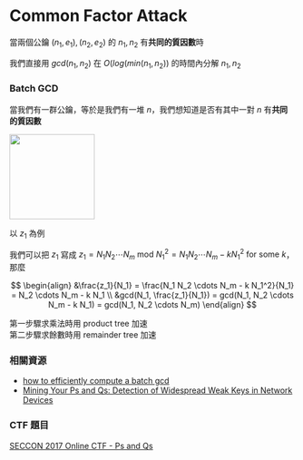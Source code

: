 # Common Factor Attack

當兩個公鑰 $(n_1, e_1), (n_2, e_2)$ 的 $n_1, n_2$ 有**共同的質因數**時

我們直接用 $gcd(n_1, n_2)$ 在 $O(log(min(n_1, n_2))$ 的時間內分解 $n_1, n_2$

### Batch GCD

當我們有一群公鑰，等於是我們有一堆 $n$，我們想知道是否有其中一對 $n$ 有**共同的質因數**

<img style="height: 150px;" src="https://i.imgur.com/L95clhv.png">

以 $z_1$ 為例

我們可以把 $z_1$ 寫成 $z_1 = N_1 N_2 \cdots N_m \text{ mod } N_1^2 = N_1 N_2 \cdots N_m - k N_1^2 \text{ for some } k$，那麼

$$
\begin{align}
&\frac{z_1}{N_1} = \frac{N_1 N_2 \cdots N_m - k N_1^2}{N_1} = N_2 \cdots N_m - k N_1 \\
&gcd(N_1, \frac{z_1}{N_1}) = gcd(N_1, N_2 \cdots N_m - k N_1) = gcd(N_1, N_2 \cdots N_m)
\end{align}
$$

第一步驟求乘法時用 product tree 加速  
第二步驟求餘數時用 remainder tree 加速

### 相關資源

* [how to efficiently compute a batch gcd](https://www.cryptologie.net/article/313/how-to-efficiently-compute-a-batch-gcd/)
* [Mining Your Ps and Qs: Detection of Widespread Weak Keys in Network Devices](https://factorable.net/weakkeys12.extended.pdf)

### CTF 題目

[SECCON 2017 Online CTF - Ps and Qs](https://ctftime.org/task/5054)
